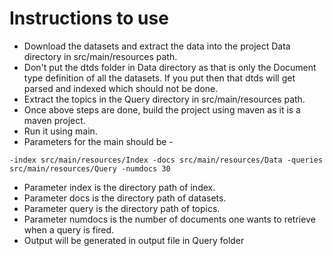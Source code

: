 Instructions to use
========================
* Download the datasets and extract the data into the project Data directory in src/main/resources path.
* Don't put the dtds folder in Data directory as that is only the Document type definition of all the datasets. If you put then that
dtds will get parsed and indexed which should not be done.
* Extract the topics in the Query directory in src/main/resources path.
* Once above steps are done, build the project using maven as it is a maven project.
* Run it using main.
* Parameters for the main should be - 
```
-index src/main/resources/Index -docs src/main/resources/Data -queries src/main/resources/Query -numdocs 30 
```
* Parameter index is the directory path of index.
* Parameter docs is the directory path of datasets.
* Parameter query is the directory path of topics.
* Parameter numdocs is the number of documents one wants to retrieve when a query is fired.
* Output will be generated in output file in Query folder